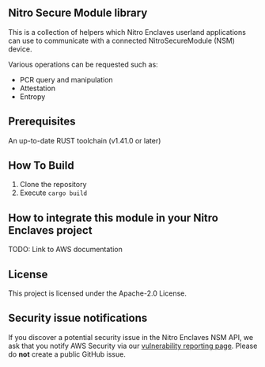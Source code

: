 ## Nitro Secure Module library

This is a collection of helpers which Nitro Enclaves userland
applications can use to communicate with a connected NitroSecureModule (NSM) device.

Various operations can be requested such as:
- PCR query and manipulation
- Attestation
- Entropy

## Prerequisites
An up-to-date RUST toolchain (v1.41.0 or later)

## How To Build
1. Clone the repository
2. Execute `cargo build`

## How to integrate this module in your Nitro Enclaves project
TODO: Link to AWS documentation

## License

This project is licensed under the Apache-2.0 License.

## Security issue notifications

If you discover a potential security issue in the Nitro Enclaves NSM API, we ask that you notify AWS
Security via our
[vulnerability reporting page](https://aws.amazon.com/security/vulnerability-reporting/).
Please do **not** create a public GitHub issue.

